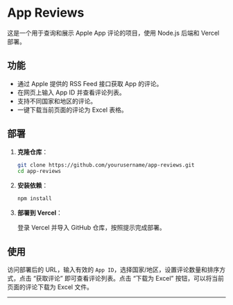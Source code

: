 # App Reviews

这是一个用于查询和展示 Apple App 评论的项目，使用 Node.js 后端和 Vercel 部署。

## 功能

- 通过 Apple 提供的 RSS Feed 接口获取 App 的评论。
- 在网页上输入 App ID 并查看评论列表。
- 支持不同国家和地区的评论。
- 一键下载当前页面的评论为 Excel 表格。

## 部署

1. **克隆仓库**：

    ```bash
    git clone https://github.com/yourusername/app-reviews.git
    cd app-reviews
    ```

2. **安装依赖**：

    ```bash
    npm install
    ```

3. **部署到 Vercel**：

    登录 Vercel 并导入 GitHub 仓库，按照提示完成部署。

## 使用

访问部署后的 URL，输入有效的 `App ID`，选择国家/地区，设置评论数量和排序方式，点击 “获取评论” 即可查看评论列表。点击 “下载为 Excel” 按钮，可以将当前页面的评论下载为 Excel 文件。

---